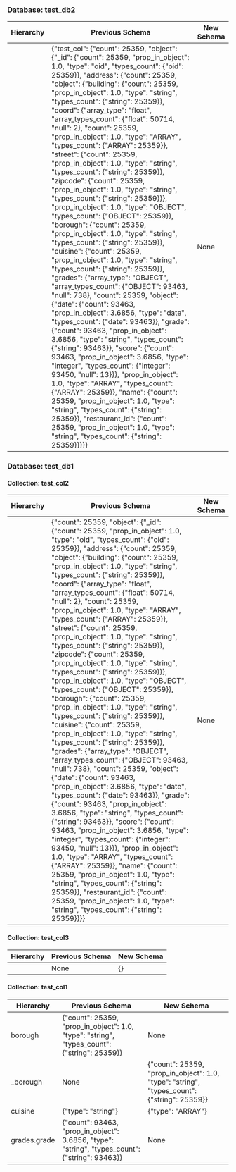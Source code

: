 
### Database: test_db2
|Hierarchy        |Previous Schema                                                                                                                                                                                                                                                                                                                                                                                                                                                                                                                                                                                                                                                                                                                                                                                                                                                                                                                                                                                                                                                                                                                                                                                                                                                                                                                                                                                                                                                                                                                                                                                                                                                                                                                            |New Schema                                                                                      |
|-----------------|-------------------------------------------------------------------------------------------------------------------------------------------------------------------------------------------------------------------------------------------------------------------------------------------------------------------------------------------------------------------------------------------------------------------------------------------------------------------------------------------------------------------------------------------------------------------------------------------------------------------------------------------------------------------------------------------------------------------------------------------------------------------------------------------------------------------------------------------------------------------------------------------------------------------------------------------------------------------------------------------------------------------------------------------------------------------------------------------------------------------------------------------------------------------------------------------------------------------------------------------------------------------------------------------------------------------------------------------------------------------------------------------------------------------------------------------------------------------------------------------------------------------------------------------------------------------------------------------------------------------------------------------------------------------------------------------------------------------------------------------|------------------------------------------------------------------------------------------------|
|                 |{"test_col": {"count": 25359, "object": {"_id": {"count": 25359, "prop_in_object": 1.0, "type": "oid", "types_count": {"oid": 25359}}, "address": {"count": 25359, "object": {"building": {"count": 25359, "prop_in_object": 1.0, "type": "string", "types_count": {"string": 25359}}, "coord": {"array_type": "float", "array_types_count": {"float": 50714, "null": 2}, "count": 25359, "prop_in_object": 1.0, "type": "ARRAY", "types_count": {"ARRAY": 25359}}, "street": {"count": 25359, "prop_in_object": 1.0, "type": "string", "types_count": {"string": 25359}}, "zipcode": {"count": 25359, "prop_in_object": 1.0, "type": "string", "types_count": {"string": 25359}}}, "prop_in_object": 1.0, "type": "OBJECT", "types_count": {"OBJECT": 25359}}, "borough": {"count": 25359, "prop_in_object": 1.0, "type": "string", "types_count": {"string": 25359}}, "cuisine": {"count": 25359, "prop_in_object": 1.0, "type": "string", "types_count": {"string": 25359}}, "grades": {"array_type": "OBJECT", "array_types_count": {"OBJECT": 93463, "null": 738}, "count": 25359, "object": {"date": {"count": 93463, "prop_in_object": 3.6856, "type": "date", "types_count": {"date": 93463}}, "grade": {"count": 93463, "prop_in_object": 3.6856, "type": "string", "types_count": {"string": 93463}}, "score": {"count": 93463, "prop_in_object": 3.6856, "type": "integer", "types_count": {"integer": 93450, "null": 13}}}, "prop_in_object": 1.0, "type": "ARRAY", "types_count": {"ARRAY": 25359}}, "name": {"count": 25359, "prop_in_object": 1.0, "type": "string", "types_count": {"string": 25359}}, "restaurant_id": {"count": 25359, "prop_in_object": 1.0, "type": "string", "types_count": {"string": 25359}}}}}     |None                                                                                            |


### Database: test_db1
#### Collection: test_col2 
|Hierarchy        |Previous Schema                                                                                                                                                                                                                                                                                                                                                                                                                                                                                                                                                                                                                                                                                                                                                                                                                                                                                                                                                                                                                                                                                                                                                                                                                                                                                                                                                                                                                                                                                                                                                                                                                                                                                                                            |New Schema                                                                                      |
|-----------------|-------------------------------------------------------------------------------------------------------------------------------------------------------------------------------------------------------------------------------------------------------------------------------------------------------------------------------------------------------------------------------------------------------------------------------------------------------------------------------------------------------------------------------------------------------------------------------------------------------------------------------------------------------------------------------------------------------------------------------------------------------------------------------------------------------------------------------------------------------------------------------------------------------------------------------------------------------------------------------------------------------------------------------------------------------------------------------------------------------------------------------------------------------------------------------------------------------------------------------------------------------------------------------------------------------------------------------------------------------------------------------------------------------------------------------------------------------------------------------------------------------------------------------------------------------------------------------------------------------------------------------------------------------------------------------------------------------------------------------------------|------------------------------------------------------------------------------------------------|
|                 |{"count": 25359, "object": {"_id": {"count": 25359, "prop_in_object": 1.0, "type": "oid", "types_count": {"oid": 25359}}, "address": {"count": 25359, "object": {"building": {"count": 25359, "prop_in_object": 1.0, "type": "string", "types_count": {"string": 25359}}, "coord": {"array_type": "float", "array_types_count": {"float": 50714, "null": 2}, "count": 25359, "prop_in_object": 1.0, "type": "ARRAY", "types_count": {"ARRAY": 25359}}, "street": {"count": 25359, "prop_in_object": 1.0, "type": "string", "types_count": {"string": 25359}}, "zipcode": {"count": 25359, "prop_in_object": 1.0, "type": "string", "types_count": {"string": 25359}}}, "prop_in_object": 1.0, "type": "OBJECT", "types_count": {"OBJECT": 25359}}, "borough": {"count": 25359, "prop_in_object": 1.0, "type": "string", "types_count": {"string": 25359}}, "cuisine": {"count": 25359, "prop_in_object": 1.0, "type": "string", "types_count": {"string": 25359}}, "grades": {"array_type": "OBJECT", "array_types_count": {"OBJECT": 93463, "null": 738}, "count": 25359, "object": {"date": {"count": 93463, "prop_in_object": 3.6856, "type": "date", "types_count": {"date": 93463}}, "grade": {"count": 93463, "prop_in_object": 3.6856, "type": "string", "types_count": {"string": 93463}}, "score": {"count": 93463, "prop_in_object": 3.6856, "type": "integer", "types_count": {"integer": 93450, "null": 13}}}, "prop_in_object": 1.0, "type": "ARRAY", "types_count": {"ARRAY": 25359}}, "name": {"count": 25359, "prop_in_object": 1.0, "type": "string", "types_count": {"string": 25359}}, "restaurant_id": {"count": 25359, "prop_in_object": 1.0, "type": "string", "types_count": {"string": 25359}}}}                   |None                                                                                            |

#### Collection: test_col3 
|Hierarchy        |Previous Schema                                                                                                                                                                                                                                                                                                                                                                                                                                                                                                                                                                                                                                                                                                                                                                                                                                                                                                                                                                                                                                                                                                                                                                                                                                                                                                                                                                                                                                                                                                                                                                                                                                                                                                                            |New Schema                                                                                      |
|-----------------|-------------------------------------------------------------------------------------------------------------------------------------------------------------------------------------------------------------------------------------------------------------------------------------------------------------------------------------------------------------------------------------------------------------------------------------------------------------------------------------------------------------------------------------------------------------------------------------------------------------------------------------------------------------------------------------------------------------------------------------------------------------------------------------------------------------------------------------------------------------------------------------------------------------------------------------------------------------------------------------------------------------------------------------------------------------------------------------------------------------------------------------------------------------------------------------------------------------------------------------------------------------------------------------------------------------------------------------------------------------------------------------------------------------------------------------------------------------------------------------------------------------------------------------------------------------------------------------------------------------------------------------------------------------------------------------------------------------------------------------------|------------------------------------------------------------------------------------------------|
|                 |None                                                                                                                                                                                                                                                                                                                                                                                                                                                                                                                                                                                                                                                                                                                                                                                                                                                                                                                                                                                                                                                                                                                                                                                                                                                                                                                                                                                                                                                                                                                                                                                                                                                                                                                                       |{}                                                                                              |

#### Collection: test_col1 
|Hierarchy        |Previous Schema                                                                                                                                                                                                                                                                                                                                                                                                                                                                                                                                                                                                                                                                                                                                                                                                                                                                                                                                                                                                                                                                                                                                                                                                                                                                                                                                                                                                                                                                                                                                                                                                                                                                                                                            |New Schema                                                                                      |
|-----------------|-------------------------------------------------------------------------------------------------------------------------------------------------------------------------------------------------------------------------------------------------------------------------------------------------------------------------------------------------------------------------------------------------------------------------------------------------------------------------------------------------------------------------------------------------------------------------------------------------------------------------------------------------------------------------------------------------------------------------------------------------------------------------------------------------------------------------------------------------------------------------------------------------------------------------------------------------------------------------------------------------------------------------------------------------------------------------------------------------------------------------------------------------------------------------------------------------------------------------------------------------------------------------------------------------------------------------------------------------------------------------------------------------------------------------------------------------------------------------------------------------------------------------------------------------------------------------------------------------------------------------------------------------------------------------------------------------------------------------------------------|------------------------------------------------------------------------------------------------|
|borough          |{"count": 25359, "prop_in_object": 1.0, "type": "string", "types_count": {"string": 25359}}                                                                                                                                                                                                                                                                                                                                                                                                                                                                                                                                                                                                                                                                                                                                                                                                                                                                                                                                                                                                                                                                                                                                                                                                                                                                                                                                                                                                                                                                                                                                                                                                                                                |None                                                                                            |
|_borough         |None                                                                                                                                                                                                                                                                                                                                                                                                                                                                                                                                                                                                                                                                                                                                                                                                                                                                                                                                                                                                                                                                                                                                                                                                                                                                                                                                                                                                                                                                                                                                                                                                                                                                                                                                       |{"count": 25359, "prop_in_object": 1.0, "type": "string", "types_count": {"string": 25359}}     |
|cuisine          |{"type": "string"}                                                                                                                                                                                                                                                                                                                                                                                                                                                                                                                                                                                                                                                                                                                                                                                                                                                                                                                                                                                                                                                                                                                                                                                                                                                                                                                                                                                                                                                                                                                                                                                                                                                                                                                         |{"type": "ARRAY"}                                                                               |
|grades.grade     |{"count": 93463, "prop_in_object": 3.6856, "type": "string", "types_count": {"string": 93463}}                                                                                                                                                                                                                                                                                                                                                                                                                                                                                                                                                                                                                                                                                                                                                                                                                                                                                                                                                                                                                                                                                                                                                                                                                                                                                                                                                                                                                                                                                                                                                                                                                                             |None                                                                                            |

